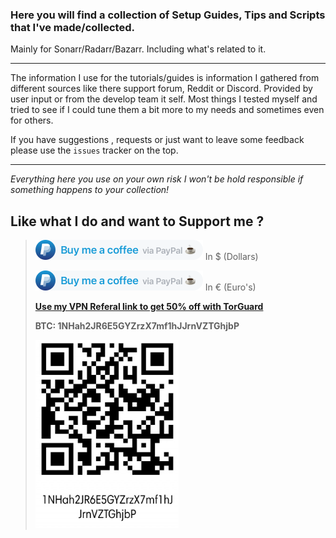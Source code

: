 ### Here you will find a collection of Setup Guides, Tips and Scripts  that I've made/collected.

Mainly for Sonarr/Radarr/Bazarr.
Including what's related to it.

------

The information I use for the tutorials/guides is information I gathered from different sources like there support forum, Reddit or Discord.
Provided by user input or from the develop team it self.
Most things I tested myself and tried to see if I could tune them a bit more to my needs and sometimes even for others.


If you have suggestions , requests or just want to leave some feedback please use the `issues` tracker on the top.

------

*Everything here you use on your own risk I won't be hold responsible if something happens to your collection!*

## Like what I do and want to Support me ?

> <a href="https://www.paypal.com/cgi-bin/webscr?cmd=_s-xclick&hosted_button_id=P95QYT5662VLN"><img height="32" src="images/coffee-paypal.png" /></a> In $ (Dollars)
>
> <a href="https://www.paypal.com/cgi-bin/webscr?cmd=_s-xclick&hosted_button_id=XZM9NMU7F58QL"><img height="32" src="images/coffee-paypal.png" /></a> In € (Euro's)
>
> [**Use my VPN Referal link to get 50% off with TorGuard**](https://github.com/TRaSH-/Tutorials-FAQ/blob/master/Misc/How-to-setup-Torguard-for-port-forwarding.md#how-to-setup-torguard-for-port-forwarding)
>
> **BTC:  1NHah2JR6E5GYZrzX7mf1hJJrnVZTGhjbP**
>
> ![image-20200728193552694](images/image-20200728193552694.png)



